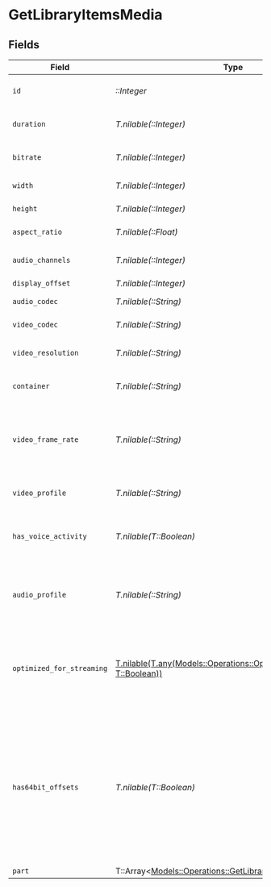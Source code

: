 # GetLibraryItemsMedia


## Fields

| Field                                                                                                                                                    | Type                                                                                                                                                     | Required                                                                                                                                                 | Description                                                                                                                                              | Example                                                                                                                                                  |
| -------------------------------------------------------------------------------------------------------------------------------------------------------- | -------------------------------------------------------------------------------------------------------------------------------------------------------- | -------------------------------------------------------------------------------------------------------------------------------------------------------- | -------------------------------------------------------------------------------------------------------------------------------------------------------- | -------------------------------------------------------------------------------------------------------------------------------------------------------- |
| `id`                                                                                                                                                     | *::Integer*                                                                                                                                              | :heavy_check_mark:                                                                                                                                       | Unique media identifier.                                                                                                                                 | 387322                                                                                                                                                   |
| `duration`                                                                                                                                               | *T.nilable(::Integer)*                                                                                                                                   | :heavy_minus_sign:                                                                                                                                       | Duration of the media in milliseconds.                                                                                                                   | 9610350                                                                                                                                                  |
| `bitrate`                                                                                                                                                | *T.nilable(::Integer)*                                                                                                                                   | :heavy_minus_sign:                                                                                                                                       | Bitrate in bits per second.                                                                                                                              | 25512                                                                                                                                                    |
| `width`                                                                                                                                                  | *T.nilable(::Integer)*                                                                                                                                   | :heavy_minus_sign:                                                                                                                                       | Video width in pixels.                                                                                                                                   | 3840                                                                                                                                                     |
| `height`                                                                                                                                                 | *T.nilable(::Integer)*                                                                                                                                   | :heavy_minus_sign:                                                                                                                                       | Video height in pixels.                                                                                                                                  | 1602                                                                                                                                                     |
| `aspect_ratio`                                                                                                                                           | *T.nilable(::Float)*                                                                                                                                     | :heavy_minus_sign:                                                                                                                                       | Aspect ratio of the video.                                                                                                                               | 2.35                                                                                                                                                     |
| `audio_channels`                                                                                                                                         | *T.nilable(::Integer)*                                                                                                                                   | :heavy_minus_sign:                                                                                                                                       | Number of audio channels.                                                                                                                                | 6                                                                                                                                                        |
| `display_offset`                                                                                                                                         | *T.nilable(::Integer)*                                                                                                                                   | :heavy_minus_sign:                                                                                                                                       | N/A                                                                                                                                                      | 50                                                                                                                                                       |
| `audio_codec`                                                                                                                                            | *T.nilable(::String)*                                                                                                                                    | :heavy_minus_sign:                                                                                                                                       | Audio codec used.                                                                                                                                        | aac                                                                                                                                                      |
| `video_codec`                                                                                                                                            | *T.nilable(::String)*                                                                                                                                    | :heavy_minus_sign:                                                                                                                                       | Video codec used.                                                                                                                                        | hevc                                                                                                                                                     |
| `video_resolution`                                                                                                                                       | *T.nilable(::String)*                                                                                                                                    | :heavy_minus_sign:                                                                                                                                       | Video resolution (e.g., 4k).                                                                                                                             | 4k                                                                                                                                                       |
| `container`                                                                                                                                              | *T.nilable(::String)*                                                                                                                                    | :heavy_minus_sign:                                                                                                                                       | Container format of the media.                                                                                                                           | mp4                                                                                                                                                      |
| `video_frame_rate`                                                                                                                                       | *T.nilable(::String)*                                                                                                                                    | :heavy_minus_sign:                                                                                                                                       | Frame rate of the video. Values found include NTSC, PAL, 24p<br/>                                                                                        | 24p                                                                                                                                                      |
| `video_profile`                                                                                                                                          | *T.nilable(::String)*                                                                                                                                    | :heavy_minus_sign:                                                                                                                                       | Video profile (e.g., main 10).                                                                                                                           | main 10                                                                                                                                                  |
| `has_voice_activity`                                                                                                                                     | *T.nilable(T::Boolean)*                                                                                                                                  | :heavy_minus_sign:                                                                                                                                       | Indicates whether voice activity is detected.                                                                                                            | false                                                                                                                                                    |
| `audio_profile`                                                                                                                                          | *T.nilable(::String)*                                                                                                                                    | :heavy_minus_sign:                                                                                                                                       | The audio profile used for the media (e.g., DTS, Dolby Digital, etc.).                                                                                   | dts                                                                                                                                                      |
| `optimized_for_streaming`                                                                                                                                | [T.nilable(T.any(Models::Operations::OptimizedForStreaming1, T::Boolean))](../../models/operations/getlibraryitemsoptimizedforstreaming.md)              | :heavy_minus_sign:                                                                                                                                       | Has this media been optimized for streaming. NOTE: This can be 0, 1, false or true                                                                       |                                                                                                                                                          |
| `has64bit_offsets`                                                                                                                                       | *T.nilable(T::Boolean)*                                                                                                                                  | :heavy_minus_sign:                                                                                                                                       | Indicates whether the media has 64-bit offsets.<br/>This is relevant for media files that may require larger offsets than what 32-bit integers can provide.<br/> | false                                                                                                                                                    |
| `part`                                                                                                                                                   | T::Array<[Models::Operations::GetLibraryItemsPart](../../models/operations/getlibraryitemspart.md)>                                                      | :heavy_minus_sign:                                                                                                                                       | N/A                                                                                                                                                      |                                                                                                                                                          |